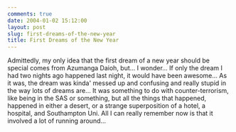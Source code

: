 ```yaml
---
comments: true
date: 2004-01-02 15:12:00
layout: post
slug: first-dreams-of-the-new-year
title: First Dreams of the New Year
---
```


Admittedly, my only idea that the first dream of a new year should be special comes from Azumanga Daioh, but...  I wonder...  If only the dream I had two nights ago happened last night, it would have been awesome...  As it was, the dream was kinda' messed up and confusing and really stupid in the way lots of dreams are...  It was something to do with counter-terrorism, like being in the SAS or something, but all the things that happened, happened in either a desert, or a strange superposition of a hotel, a hospital, and Southampton Uni.  All I can really remember now is that it involved a lot of running around...
